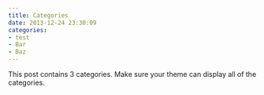 ```yaml
---
title: Categories
date: 2013-12-24 23:30:09
categories:
- test
- Bar
- Baz
---
```


This post contains 3 categories. Make sure your theme can display all of the categories.
